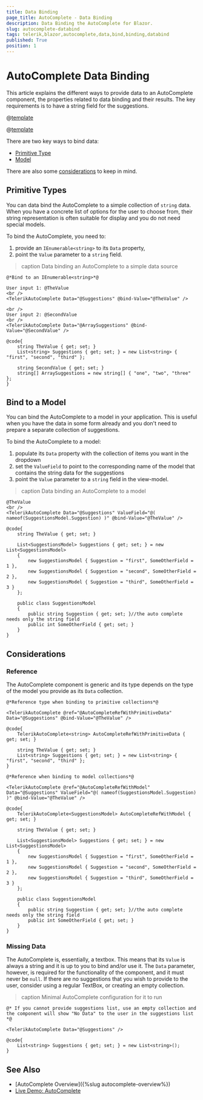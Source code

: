 ```yaml
---
title: Data Binding
page_title: AutoComplete - Data Binding
description: Data Binding the AutoComplete for Blazor.
slug: autocomplete-databind
tags: telerik,blazor,autocomplete,data,bind,binding,databind
published: True
position: 1
---
```


# AutoComplete Data Binding

This article explains the different ways to provide data to an AutoComplete component, the properties related to data binding and their results. The key requirements is to have a string field for the suggestions.

@[template](/_contentTemplates/common/get-model-from-dropdowns.md#get-model-from-dropdowns)

@[template](/_contentTemplates/common/general-info.md#valuebind-vs-databind-link)

There are two key ways to bind data:

* [Primitive Type](#primitive-type)
* [Model](#bind-to-a-model)

There are also some [considerations](#considerations) to keep in mind.

## Primitive Types

You can data bind the AutoComplete to a simple collection of `string` data. When you have a concrete list of options for the user to choose from, their string representation is often suitable for display and you do not need special models.

To bind the AutoComplete, you need to:

1. provide an `IEnumerable<string>` to its `Data` property,
1. point the `Value` parameter to a `string` field.

>caption Data binding an AutoComplete to a simple data source

````CSHTML
@*Bind to an IEnumerable<string>*@

User input 1: @TheValue
<br />
<TelerikAutoComplete Data="@Suggestions" @bind-Value="@TheValue" />

<br />
User input 2: @SecondValue
<br />
<TelerikAutoComplete Data="@ArraySuggestions" @bind-Value="@SecondValue" />

@code{
    string TheValue { get; set; }
    List<string> Suggestions { get; set; } = new List<string> { "first", "second", "third" };

    string SecondValue { get; set; }
    string[] ArraySuggestions = new string[] { "one", "two", "three" };
}
````

## Bind to a Model

You can bind the AutoComplete to a model in your application. This is useful when you have the data in some form already and you don't need to prepare a separate collection of suggestions.

To bind the AutoComplete to a model:

1. populate its `Data` property with the collection of items you want in the dropdown
1. set the `ValueField` to point to the corresponding name of the model that contains the string data for the suggestions
1. point the `Value` parameter to a `string` field in the view-model.

>caption Data binding an AutoComplete to a model

````CSHTML
@TheValue
<br />
<TelerikAutoComplete Data="@Suggestions" ValueField="@( nameof(SuggestionsModel.Suggestion) )" @bind-Value="@TheValue" />

@code{
    string TheValue { get; set; }

    List<SuggestionsModel> Suggestions { get; set; } = new List<SuggestionsModel>
    {
        new SuggestionsModel { Suggestion = "first", SomeOtherField = 1 },
        new SuggestionsModel { Suggestion = "second", SomeOtherField = 2 },
        new SuggestionsModel { Suggestion = "third", SomeOtherField = 3 }
    };

    public class SuggestionsModel
    {
        public string Suggestion { get; set; }//the auto complete needs only the string field
        public int SomeOtherField { get; set; }
    }
}
````

## Considerations

### Reference

The AutoComplete component is generic and its type depends on the type of the model you provide as its `Data` collection.

````Primitive
@*Reference type when binding to primitive collections*@

<TelerikAutoComplete @ref="@AutoCompleteRefWithPrimitiveData" Data="@Suggestions" @bind-Value="@TheValue" />

@code{
    TelerikAutoComplete<string> AutoCompleteRefWithPrimitiveData { get; set; }

    string TheValue { get; set; }
    List<string> Suggestions { get; set; } = new List<string> { "first", "second", "third" };
}
````
````Model
@*Reference when binding to model collections*@

<TelerikAutoComplete @ref="@AutoCompleteRefWithModel" Data="@Suggestions" ValueField="@( nameof(SuggestionsModel.Suggestion) )" @bind-Value="@TheValue" />

@code{
    TelerikAutoComplete<SuggestionsModel> AutoCompleteRefWithModel { get; set; }

    string TheValue { get; set; }

    List<SuggestionsModel> Suggestions { get; set; } = new List<SuggestionsModel>
    {
        new SuggestionsModel { Suggestion = "first", SomeOtherField = 1 },
        new SuggestionsModel { Suggestion = "second", SomeOtherField = 2 },
        new SuggestionsModel { Suggestion = "third", SomeOtherField = 3 }
    };

    public class SuggestionsModel
    {
        public string Suggestion { get; set; }//the auto complete needs only the string field
        public int SomeOtherField { get; set; }
    }
}
````


### Missing Data

The AutoComplete is, essentially, a textbox. This means that its `Value` is always a string and it is up to you to bind and/or use it. The `Data` parameter, however, is required for the functionality of the component, and it must never be `null`. If there are no suggestions that you wish to provide to the user, consider using a regular TextBox, or creating an empty collection.

>caption Minimal AutoComplete configuration for it to run

````CSHTML
@* If you cannot provide suggestions list, use an empty collection and the component will show "No Data" to the user in the suggestions list *@

<TelerikAutoComplete Data="@Suggestions" />

@code{
    List<string> Suggestions { get; set; } = new List<string>();
}
````


## See Also

  * [AutoComplete Overview]({%slug autocomplete-overview%})
  * [Live Demo: AutoComplete](https://demos.telerik.com/blazor-ui/autocomplete/overview)
